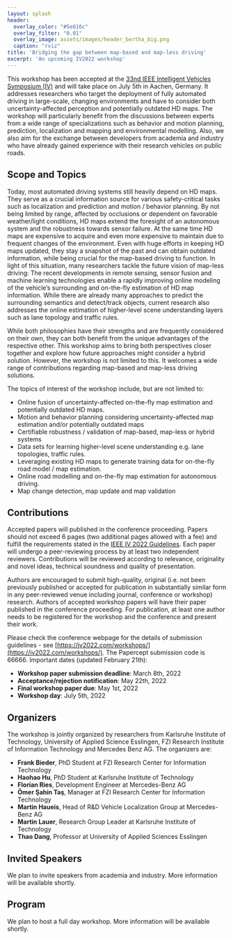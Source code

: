 ```yaml
---
layout: splash
header:
  overlay_color: "#5e616c"
  overlay_filter: "0.01"
  overlay_image: assets/images/header_bertha_big.png
  caption: "rviz"
title: 'Bridging the gap between map-based and map-less driving'
excerpt: 'An upcoming IV2022 workshop'
---
```


This workshop has been accepted at the [33nd IEEE Intelligent Vehicles Symposium (IV)](https://iv2022.com/) and will take place on July 5th in Aachen, Germany. It addresses researchers who target the deployment of fully automated driving in large-scale, changing environments and have to consider both uncertainty-affected perception and potentially outdated HD maps. The workshop will particularly benefit from the discussions between experts from a wide range of specializations such as behavior and motion planning, prediction, localization and mapping and environmental modelling. Also, we also aim for the exchange between developers from academia and industry who have already gained experience with their research vehicles on public roads.

## Scope and Topics

Today, most automated driving systems still heavily depend on HD maps. They serve as a crucial information source for various safety-critical tasks such as localization and prediction and motion / behavior planning. By not being limited by range, affected by occlusions or dependent on favorable weather/light conditions, HD maps extend the foresight of an autonomous system and the robustness towards sensor failure. At the same time HD maps are expensive to acquire and even more expensive to maintain due to frequent changes of the environment. Even with huge efforts in keeping HD maps updated, they stay a snapshot of the past and can obtain outdated information, while being crucial for the map-based driving to function. In light of this situation, many researchers tackle the future vision of map-less driving: The recent developments in remote sensing, sensor fusion and machine learning technologies enable a rapidly improving online modeling of the vehicle’s surrounding and on-the-fly estimation of HD map information. While there are already many approaches to predict the surrounding semantics and detect/track objects, current research also addresses the online estimation of higher-level scene understanding layers such as lane topology and traffic rules. 

While both philosophies have their strengths and are frequently considered on their own, they can both benefit from the unique advantages of the respective other. This workshop aims to bring both perspectives closer together and explore how future approaches might consider a hybrid solution. However, the workshop is not limited to this. It welcomes a wide range of contributions regarding map-based and map-less driving solutions.  

The topics of interest of the workshop include, but are not limited to:
- Online fusion of uncertainty-affected on-the-fly map estimation and potentially outdated HD maps.
- Motion and behavior planning considering uncertainty-affected map estimation and/or potentially outdated maps
- Certifiable robustness / validation of map-based, map-less or hybrid systems
- Data sets for learning higher-level scene understanding e.g. lane topologies, traffic rules.
- Leveraging existing HD maps to generate training data for on-the-fly road model / map estimation.
- Online road modelling and on-the-fly map estimation for autonomous driving.
- Map change detection, map update and map validation


## Contributions

 Accepted papers will published in the conference proceeding. Papers should not exceed 6 pages (two additional pages allowed with a fee) and fulfill the requirements stated in the [IEEE IV 2022 Guidelines](https://iv2022.com/program/review-guidelines/). Each paper will undergo a peer-reviewing process by at least two independent reviewers. Contributions will be reviewed according to relevance, originality and novel ideas, technical soundness and quality of presentation.

Authors are encouraged to submit high-quality, original (i.e. not been previously published or accepted for publication in substantially similar form in any peer-reviewed venue including journal, conference or workshop) research. Authors of accepted workshop papers will have their paper published in the conference proceeding. For publication, at least one author needs to be registered for the workshop and the conference and present their work.

Please check the conference webpage for the details of submission guidelines - see [https://iv2022.com/workshops/](https://iv2022.com/workshops/). The Papercept submission code is 66666. Important dates (updated February 21th):​​
- **Workshop paper submission deadline**: March 8th, 2022
- **Acceptance/rejection notification**: May 22th, 2022
- **Final workshop paper due**: May 1st, 2022
- **Workshop day**: July 5th, 2022

<!---
While preparing your manuscript, please follow the formatting guidelines of IEEE available here and listed below. Papers submitted to this workshop as well as IV2022 must be original, not previously published or accepted for publication elsewhere, and they must not be submitted to any other event or publication during the entire review process.
-->

## Organizers

The workshop is jointly organized by researchers from Karlsruhe Institute of Technology, University of Applied Science Esslingen, FZI Research Institute of Information Technology and Mercedes Benz AG. The organizers are:

- **Frank Bieder**, PhD Student at FZI Research Center for Information Technology
- **Haohao Hu**, PhD Student at Karlsruhe Institute of Technology
- **Florian Ries**, Development Engineer at Mercedes-Benz AG
- **Ömer Şahin Taş**, Manager at FZI Research Center for Information Technology
- **Martin Haueis**, Head of R&D Vehicle Localization Group at Mercedes-Benz AG
- **Martin Lauer**, Research Group Leader at Karlsruhe Institute of Technology
- **Thao Dang**, Professor at University of Applied Sciences Esslingen

## Invited Speakers

We plan to invite speakers from academia and industry. More information will be available shortly.

## Program

We plan to host a full day workshop. More information will be available shortly.
